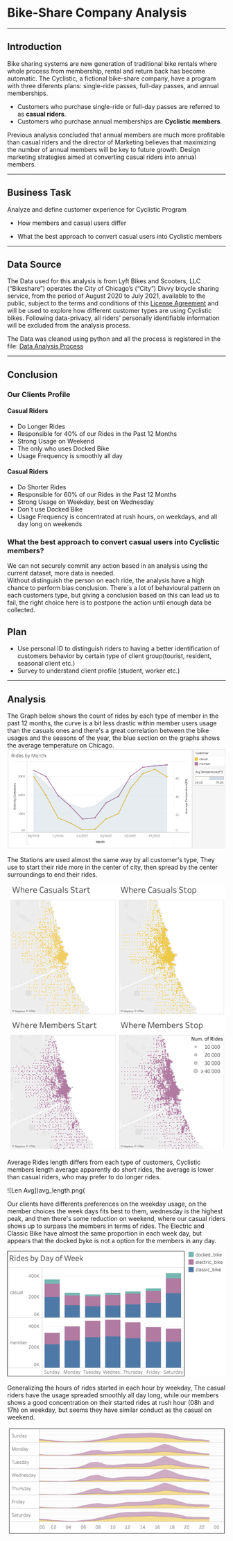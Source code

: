 # Bike-Share Company Analysis

---------------------------
Introduction
---------------------------

Bike sharing systems are new generation of traditional bike rentals where whole process from membership, rental and return back has become automatic. 
The Cyclistic, a fictional bike-share company, have a program with three diferents plans: single-ride passes, full-day passes, and annual memberships.  

 - Customers who purchase single-ride or full-day passes are referred to as **casual riders**.  
 - Customers who purchase annual memberships are **Cyclistic members**.  

Previous analysis concluded that annual members are much more profitable than casual riders and the director of Marketing believes that maximizing the
number of annual members will be key to future growth. Design marketing strategies aimed at converting casual riders into annual members.

---------------------------
Business Task
---------------------------

Analyze and define customer experience for Cyclistic Program

 - How members and casual users differ

 - What the best approach to convert casual users into Cyclistic members

---------------------------
Data Source
---------------------------

The Data used for this analysis is from Lyft Bikes and Scooters, LLC (“Bikeshare”) operates the City of Chicago’s (“City”) Divvy bicycle sharing 
service, from the period of August 2020 to July 2021, available to the public, subject to the terms and conditions of this [License Agreement](ride.divvybikes.com/data-license-agreement)
and will be used to explore how different customer types are using Cyclistic bikes. Following data-privacy, all riders’ personally identifiable information 
will be excluded from the analysis process. 

The Data was cleaned using python and all the process is registered in the file: [Data Analysis Process](Data_Analysis_Process.ipynb)

---------------------------
Conclusion
---------------------------

### Our Clients Profile

#### Casual Riders

 - Do Longer Rides
 - Responsible for 40% of our Rides in the Past 12 Months
 - Strong Usage on Weekend
 - The only who uses Docked Bike
 - Usage Frequency is smoothly all day 

#### Casual Riders

 - Do Shorter Rides
 - Responsible for 60% of our Rides in the Past 12 Months
 - Strong Usage on Weekday, best on Wednesday
 - Don´t use Docked Bike
 - Usage Frequency is concentrated at rush hours, on weekdays, and all day long on weekends 

### What the best approach to convert casual users into Cyclistic members?

We can not securely commit any action based in an analysis using the current dataset, more data is needed.  
Without distinguish the person on each ride, the analysis have a high chance to perform bias conclusion. There´s a lot of behavioural pattern on each customers type, but giving a conclusion based on this can lead us to fail, the right choice here is to postpone the action until enough data be collected.


## Plan

 - Use personal ID to distinguish riders to having a better identification of customers behavior by certain type of client group(tourist, resident, seasonal client etc.)
 - Survey to understand client profile (student, worker etc.)


---------------------------
Analysis
---------------------------

The Graph below shows the count of rides by each type of member in the past 12 months, the curve is a bit less drastic within member users usage than the casuals ones and there's a great correlation between the bike usages and the seasons of the year, the blue section on the graphs shows the average temperature on Chicago.  
![Rides by Month](rides_by_month.png)  

The Stations are used almost the same way by all customer's type, They use to start their ride more in the center of city, then spread by the center surroundings to end their rides.    

![Station Map](station_map.png)
  
Average Rides length differs from each type of customers, Cyclistic members length average apparently do short rides, the average is lower than casual riders, who may prefer to do longer rides.

![Len Avg])avg_length.png(

Our clients have differents preferences on the weekday usage, on the member choices the week days fits best to them, wednesday is the highest peak, and then there's some reduction on weekend, where our casual riders shows up to surpass the members in terms of rides.
The Electric and Classic Bike have almost the same proportion in each week day, but appears that the docked byke is not a option for the members in any day.

![Usage by Weekday](usage_by_weekday.png)  
  
Generalizing the hours of rides started in each hour by weekday, The casual riders have the usage spreaded smoothly all day long, while our members shows a good concentration on their started rides at rush hour (08h and 17h) on weekday, but seems they have similar conduct as the casual on weekend.

![Usage by Hour](usage_by_hour.png)
